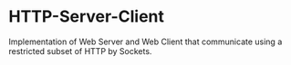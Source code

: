 # HTTP-Server-Client
 Implementation of Web Server and Web Client that communicate using a restricted subset of HTTP by Sockets.
